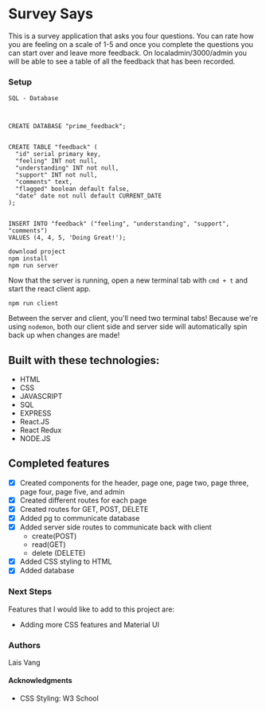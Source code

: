 # Survey Says

This is a survey application that asks you four questions. You can rate how you are feeling on a scale of 1-5 and once you complete the questions you can start over and leave more feedback. On localadmin/3000/admin you will be able to see a table of all the feedback that has been recorded. 

### Setup


```
SQL - Database



CREATE DATABASE "prime_feedback";


CREATE TABLE "feedback" (
  "id" serial primary key,
  "feeling" INT not null,
  "understanding" INT not null,
  "support" INT not null,
  "comments" text,
  "flagged" boolean default false,
  "date" date not null default CURRENT_DATE
); 


INSERT INTO "feedback" ("feeling", "understanding", "support", "comments")
VALUES (4, 4, 5, 'Doing Great!');
```

```
download project
npm install
npm run server
```

Now that the server is running, open a new terminal tab with `cmd + t` and start the react client app.

```
npm run client
```

Between the server and client, you'll need two terminal tabs! Because we're using `nodemon`, both our client side and server side will automatically spin back up when changes are made!

## Built with these technologies:
- HTML
- CSS
- JAVASCRIPT
- SQL
- EXPRESS
- React.JS
- React Redux
- NODE.JS

## Completed features
- [x] Created components for the header, page one, page two, page three, page four, page five, and admin
- [x] Created different routes for each page 
- [x] Created routes for GET, POST, DELETE
- [x] Added pg to communicate database
- [x] Added server side routes to communicate back with client
    * create(POST)
    * read(GET)
    * delete (DELETE)
- [x] Added CSS styling to HTML
- [x] Added database 

### Next Steps
Features that I would like to add to this project are:
* Adding more CSS features and Material UI

### Authors
Lais Vang

#### Acknowledgments
* CSS Styling: W3 School
